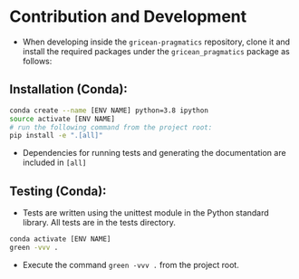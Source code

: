 # Contribution and Development

- When developing inside the `gricean-pragmatics` repository, clone it and install the required packages under the `gricean_pragmatics` package as follows:

## Installation (Conda):

```bash
conda create --name [ENV NAME] python=3.8 ipython
source activate [ENV NAME]
# run the following command from the project root:
pip install -e ".[all]"
```

- Dependencies for running tests and generating the documentation are included in `[all]`

## Testing (Conda):

- Tests are written using the unittest module in the Python standard library. All tests are in the tests directory.

```bash
conda activate [ENV NAME]
green -vvv .
```

- Execute the command `green -vvv .` from the project root.

